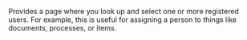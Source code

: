 Provides a page where you look up and select one or more registered users. For example, this is useful for assigning a person to things like documents, processes, or items.
